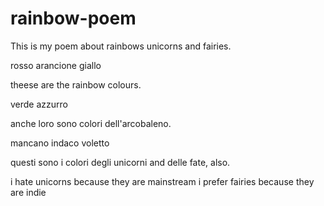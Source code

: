 # rainbow-poem
This is my poem about rainbows unicorns and fairies.

rosso
arancione 
giallo 


theese are the rainbow colours.


verde
azzurro 

anche loro sono colori dell'arcobaleno.


mancano 
indaco 
voletto

questi sono i colori degli unicorni and delle fate, also.

i hate unicorns
because they are mainstream
i prefer fairies
because they are indie
